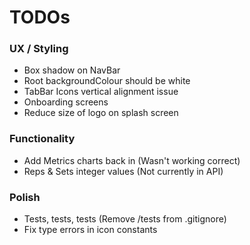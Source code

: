 # TODOs

### UX / Styling
* Box shadow on NavBar
* Root backgroundColour should be white
* TabBar Icons vertical alignment issue
* Onboarding screens
* Reduce size of logo on splash screen

### Functionality
* Add Metrics charts back in (Wasn't working correct)
* Reps & Sets integer values (Not currently in API)

### Polish
* Tests, tests, tests (Remove /tests from .gitignore)
* Fix type errors in icon constants